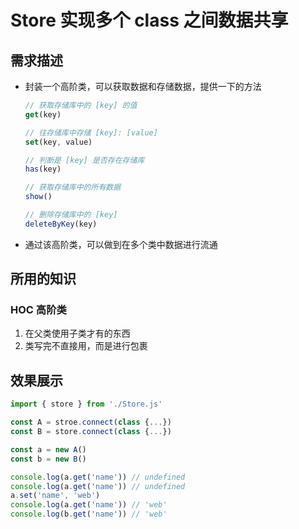 # Store 实现多个 class 之间数据共享

## 需求描述

- 封装一个高阶类，可以获取数据和存储数据，提供一下的方法

  ```js
  // 获取存储库中的 [key] 的值
  get(key)
  
  // 往存储库中存储 [key]: [value]
  set(key, value)
  
  // 判断是 [key] 是否存在存储库
  has(key)
  
  // 获取存储库中的所有数据
  show()
  
  // 删除存储库中的 [key]
  deleteByKey(key)
  ```

  

- 通过该高阶类，可以做到在多个类中数据进行流通

## 所用的知识

### **HOC 高阶类**

1. 在父类使用子类才有的东西
2. 类写完不直接用，而是进行包裹

## 效果展示

```js
import { store } from './Store.js'

const A = stroe.connect(class {...})
const B = store.connect(class {...})

const a = new A()
const b = new B()

console.log(a.get('name')) // undefined
console.log(a.get('name')) // undefined
a.set('name', 'web')
console.log(a.get('name')) // 'web'
console.log(b.get('name')) // 'web'
```

